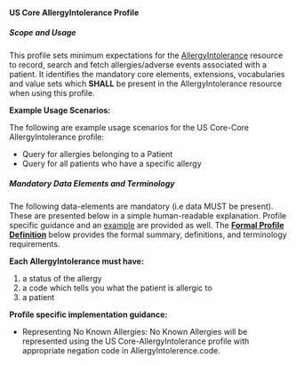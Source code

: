 #### US Core AllergyIntolerance Profile


##### Scope and Usage

This profile sets minimum expectations for the [AllergyIntolerance] resource to record, search and fetch allergies/adverse events associated with a patient.  It identifies the mandatory core elements, extensions, vocabularies and value sets which **SHALL** be present in the AllergyIntolerance resource when using this profile.

**Example Usage Scenarios:**

The following are example usage scenarios for the US Core-Core AllergyIntolerance
profile:

-   Query for allergies belonging to a Patient
-   Query for all patients who have a specific allergy


##### Mandatory Data Elements and Terminology


The following data-elements are mandatory (i.e data MUST be present). These are presented below in a simple human-readable explanation.  Profile specific guidance and an [example](#example) are provided as well.  The [**Formal Profile Definition**](#summary) below provides the  formal summary, definitions, and  terminology requirements.  

**Each AllergyIntolerance must have:**

1.  a status of the allergy
2.  a code which tells you what the patient is allergic to 
3.  a patient

**Profile specific implementation guidance:**

* Representing No Known Allergies: No Known Allergies will be represented using the US Core-AllergyIntolerance profile with appropriate negation code in AllergyIntolerence.code.

[AllergyIntolerance]: http://hl7-fhir.github.io/allergyintolerance.html

